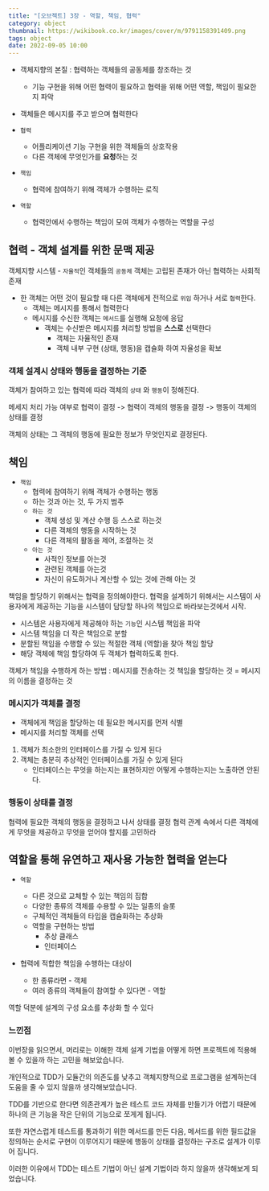 ```yaml
---
title: "[오브젝트] 3장 - 역할, 책임, 협력"
category: object
thumbnail: https://wikibook.co.kr/images/cover/m/9791158391409.png
tags: object
date: 2022-09-05 10:00
---
```


- 객체지향의 본질 : 협력하는 객체들의 공동체를 창조하는 것
    - 기능 구현을 위해 어떤 협력이 필요하고 협력을 위해 어떤 역할, 책임이 필요한지 파악

- 객체들은 메시지를 주고 받으며 협력한다

- `협력`
    - 어플리케이션 기능 구현을 위한 객체들의 상호작용
    - 다른 객체에 무엇인가를 **요청**하는 것
- `책임`
    - 협력에 참여하기 위해 객체가 수행하는 로직
- `역할`
    - 협력안에서 수행하는 책임이 모여 객체가 수행하는 역할을 구성

## 협력 - 객체 설계를 위한 문맥 제공

객체지향 시스템 - `자율적`인 객체들의 `공동체`
객체는 고립된 존재가 아닌 협력하는 사회적 존재

- 한 객체는 어떤 것이 필요할 때 다른 객체에게 전적으로 `위임` 하거나 서로 `협력`한다.
    - 객체는 메시지를 통해서 협력한다
    - 메시지를 수신한 객체는 `메서드`를 실행해 요청에 응답
        - 객체는 수신받은 메시지를 처리할 방법을 **스스로** 선택한다
            - 객체는 자율적인 존재
            - 객체 내부 구현 (상태, 행동)을 캡슐화 하여 자율성을 확보

### 객체 설계시 상태와 행동을 결정하는 기준

객체가 참여하고 있는 협력에 따라 객체의 `상태` 와 `행동`이 정해진다.

메세지 처리 가능 여부로 협력이 결정 -> 협력이 객체의 행동을 결정 -> 행동이 객체의 상태를 결정

객체의 상태는 그 객체의 행동에 필요한 정보가 무엇인지로 결정된다.

## 책임

- `책임`
    - 협력에 참여하기 위해 객체가 수행하는 행동
    - 하는 것과 아는 것, 두 가지 범주
    - `하는 것`
        - 객체 생성 및 계산 수행 등 스스로 하는것
        - 다른 객체의 행동을 시작하는 것
        - 다른 객체의 활동을 제어, 조절하는 것
    - `아는 것`
        - 사적인 정보를 아는것
        - 관련된 객체를 아는것
        - 자신이 유도하거나 계산할 수 있는 것에 관해 아는 것

책임을 할당하기 위해서는 협력을 정의해야한다.
협력을 설계하기 위해서는 시스템이 사용자에게 제공하는 기능을 시스템이 담당할 하나의 책임으로 바라보는것에서 시작.

- 시스템은 사용자에게 제공해야 하는 `기능`인 시스템 책임을 파악
- 시스템 책임을 더 작은 책임으로 분할
- 분할된 책임을 수행할 수 있는 적절한 객체 (역할)을 찾아 책임 할당
- 해당 객체에 책임 할당하여 두 객체가 협력하도록 한다.

객체가 책임을 수행하게 하는 방법 : 메시지를 전송하는 것
책임을 할당하는 것 = 메시지의 이름을 결정하는 것

### 메시지가 객체를 결정

- 객체에게 책임을 할당하는 데 필요한 메시지를 먼저 식별
- 메시지를 처리할 객체를 선택

1. 객체가 최소한의 인터페이스를 가질 수 있게 된다
2. 객체는 충분히 추상적인 인터페이스를 가질 수 있게 된다
    - 인터페이스는 무엇을 하는지는 표현하지만 어떻게 수행하는지는 노출하면 안된다.

### 행동이 상태를 결정

협력에 필요한 객체의 행동을 결정하고 나서 상태를 결정
협력 관계 속에서 다른 객체에게 무엇을 제공하고 무엇을 얻어야 할지를 고민하라

## 역할을 통해 유연하고 재사용 가능한 협력을 얻는다

- `역할`
    - 다른 것으로 교체할 수 있는 책임의 집합
    - 다양한 종류의 객체를 수용할 수 있는 일종의 슬롯
    - 구체적인 객체들의 타입을 캡슐화하는 추상화
    - 역할을 구현하는 방법
        - 추상 클래스
        - 인터페이스

- 협력에 적합한 책임을 수행하는 대상이
    - 한 종류라면 - 객체
    - 여러 종류의 객체들이 참여할 수 있다면 - 역할

역할 덕분에 설계의 구성 요소를 추상화 할 수 있다

### 느낀점

이번장을 읽으면서, 머리로는 이해한 객체 설계 기법을 어떻게 하면 프로젝트에 적용해 볼 수 있을까 하는 고민을 해보았습니다.

개인적으로 TDD가 모듈간의 의존도를 낮추고 객체지향적으로 프로그램을 설계하는데 도움을 줄 수 있지 않을까 생각해보았습니다.

TDD를 기반으로 한다면 의존관계가 높은 테스트 코드 자체를 만들기가 어렵기 때문에 하나의 큰 기능을 작은 단위의 기능으로 쪼게게 됩니다.

또한 자연스럽게 테스트를 통과하기 위한 메서드를 만든 다음, 메서드를 위한 필드값을 정의하는 순서로 구현이 이루어지기 때문에 행동이 상태를 결정하는 구조로 설계가 이루어 집니다.

이러한 이유에서 TDD는 테스트 기법이 아닌 설계 기법이라 하지 않을까 생각해보게 되었습니다.
